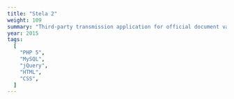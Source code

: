 ```yaml
---
title: "Stela 2"
weight: 109
summary: "Third-party transmission application for official document validations of the french local authorities."
year: 2015
tags:
  [
    "PHP 5",
    "MySQL",
    "jQuery",
    "HTML",
    "CSS",
  ]
---
```

